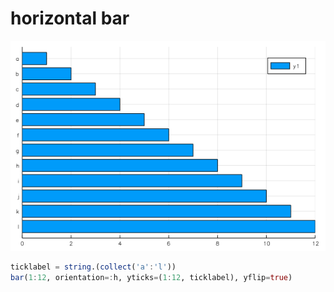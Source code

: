 # horizontal bar

![line plot](figures/barhorizontal.png)

```julia
ticklabel = string.(collect('a':'l'))
bar(1:12, orientation=:h, yticks=(1:12, ticklabel), yflip=true)
```
